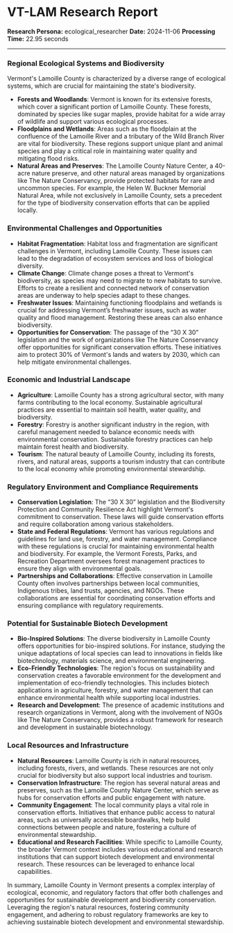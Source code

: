 # VT-LAM Research Report

**Research Persona:** ecological_researcher
**Date:** 2024-11-06
**Processing Time:** 22.95 seconds

---

### Regional Ecological Systems and Biodiversity

Vermont's Lamoille County is characterized by a diverse range of ecological systems, which are crucial for maintaining the state's biodiversity.

- **Forests and Woodlands**: Vermont is known for its extensive forests, which cover a significant portion of Lamoille County. These forests, dominated by species like sugar maples, provide habitat for a wide array of wildlife and support various ecological processes.
- **Floodplains and Wetlands**: Areas such as the floodplain at the confluence of the Lamoille River and a tributary of the Wild Branch River are vital for biodiversity. These regions support unique plant and animal species and play a critical role in maintaining water quality and mitigating flood risks.
- **Natural Areas and Preserves**: The Lamoille County Nature Center, a 40-acre nature preserve, and other natural areas managed by organizations like The Nature Conservancy, provide protected habitats for rare and uncommon species. For example, the Helen W. Buckner Memorial Natural Area, while not exclusively in Lamoille County, sets a precedent for the type of biodiversity conservation efforts that can be applied locally.

### Environmental Challenges and Opportunities

- **Habitat Fragmentation**: Habitat loss and fragmentation are significant challenges in Vermont, including Lamoille County. These issues can lead to the degradation of ecosystem services and loss of biological diversity.
- **Climate Change**: Climate change poses a threat to Vermont's biodiversity, as species may need to migrate to new habitats to survive. Efforts to create a resilient and connected network of conservation areas are underway to help species adapt to these changes.
- **Freshwater Issues**: Maintaining functioning floodplains and wetlands is crucial for addressing Vermont’s freshwater issues, such as water quality and flood management. Restoring these areas can also enhance biodiversity.
- **Opportunities for Conservation**: The passage of the “30 X 30” legislation and the work of organizations like The Nature Conservancy offer opportunities for significant conservation efforts. These initiatives aim to protect 30% of Vermont's lands and waters by 2030, which can help mitigate environmental challenges.

### Economic and Industrial Landscape

- **Agriculture**: Lamoille County has a strong agricultural sector, with many farms contributing to the local economy. Sustainable agricultural practices are essential to maintain soil health, water quality, and biodiversity.
- **Forestry**: Forestry is another significant industry in the region, with careful management needed to balance economic needs with environmental conservation. Sustainable forestry practices can help maintain forest health and biodiversity.
- **Tourism**: The natural beauty of Lamoille County, including its forests, rivers, and natural areas, supports a tourism industry that can contribute to the local economy while promoting environmental stewardship.

### Regulatory Environment and Compliance Requirements

- **Conservation Legislation**: The “30 X 30” legislation and the Biodiversity Protection and Community Resilience Act highlight Vermont's commitment to conservation. These laws will guide conservation efforts and require collaboration among various stakeholders.
- **State and Federal Regulations**: Vermont has various regulations and guidelines for land use, forestry, and water management. Compliance with these regulations is crucial for maintaining environmental health and biodiversity. For example, the Vermont Forests, Parks, and Recreation Department oversees forest management practices to ensure they align with environmental goals.
- **Partnerships and Collaborations**: Effective conservation in Lamoille County often involves partnerships between local communities, Indigenous tribes, land trusts, agencies, and NGOs. These collaborations are essential for coordinating conservation efforts and ensuring compliance with regulatory requirements.

### Potential for Sustainable Biotech Development

- **Bio-Inspired Solutions**: The diverse biodiversity in Lamoille County offers opportunities for bio-inspired solutions. For instance, studying the unique adaptations of local species can lead to innovations in fields like biotechnology, materials science, and environmental engineering.
- **Eco-Friendly Technologies**: The region's focus on sustainability and conservation creates a favorable environment for the development and implementation of eco-friendly technologies. This includes biotech applications in agriculture, forestry, and water management that can enhance environmental health while supporting local industries.
- **Research and Development**: The presence of academic institutions and research organizations in Vermont, along with the involvement of NGOs like The Nature Conservancy, provides a robust framework for research and development in sustainable biotechnology.

### Local Resources and Infrastructure

- **Natural Resources**: Lamoille County is rich in natural resources, including forests, rivers, and wetlands. These resources are not only crucial for biodiversity but also support local industries and tourism.
- **Conservation Infrastructure**: The region has several natural areas and preserves, such as the Lamoille County Nature Center, which serve as hubs for conservation efforts and public engagement with nature.
- **Community Engagement**: The local community plays a vital role in conservation efforts. Initiatives that enhance public access to natural areas, such as universally accessible boardwalks, help build connections between people and nature, fostering a culture of environmental stewardship.
- **Educational and Research Facilities**: While specific to Lamoille County, the broader Vermont context includes various educational and research institutions that can support biotech development and environmental research. These resources can be leveraged to enhance local capabilities.

In summary, Lamoille County in Vermont presents a complex interplay of ecological, economic, and regulatory factors that offer both challenges and opportunities for sustainable development and biodiversity conservation. Leveraging the region's natural resources, fostering community engagement, and adhering to robust regulatory frameworks are key to achieving sustainable biotech development and environmental stewardship.